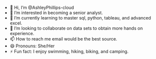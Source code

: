 - 👋 Hi, I’m @AshleyPhillips-cloud
- 👀 I’m interested in becoming a senior analyst.
- 🌱 I’m currently learning to master sql, python, tableau, and advanced excel.
- 💞️ I’m looking to collaborate on data sets to obtain more hands on experience.
- 📫 How to reach me email would be the best source.
- 😄 Pronouns: She/Her
- ⚡ Fun fact: I enjoy swimming, hiking, biking, and camping.

<!---
AshleyPhillips-cloud/AshleyPhillips-cloud is a ✨ special ✨ repository because its `README.md` (this file) appears on your GitHub profile.
You can click the Preview link to take a look at your changes.
--->

